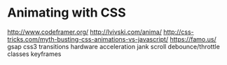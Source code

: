 # Animating with CSS

http://www.codeframer.org/
http://lvivski.com/anima/
http://css-tricks.com/myth-busting-css-animations-vs-javascript/
https://famo.us/
gsap
css3 transitions
hardware acceleration
jank
scroll
debounce/throttle
classes
keyframes
